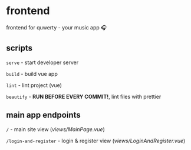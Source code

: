 # frontend
frontend for quwerty - your music app 🎧


## scripts
`serve` - start developer server

`build` - build vue app

`lint` - lint project (vue)

`beautify` - **RUN BEFORE EVERY COMMIT!**, lint files with prettier


## main app endpoints
`/` - main site view (_views/MainPage.vue_)

`/login-and-register` - login & register view (_views/LoginAndRegister.vue_)